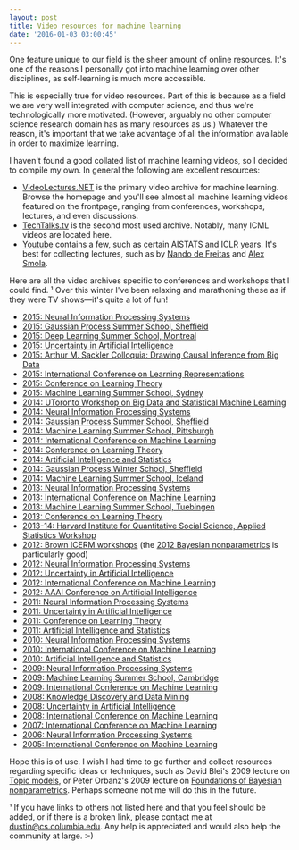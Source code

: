 ```yaml
---
layout: post
title: Video resources for machine learning
date: '2016-01-03 03:00:45'
---
```


One feature unique to our field is the sheer amount of online resources. It's one of the reasons I personally got into machine learning over other disciplines, as self-learning is much more accessible.

This is especially true for video resources. Part of this is because as a field we are very well integrated with computer science, and thus we're technologically more motivated. (However, arguably no other computer science research domain has as many resources as us.) Whatever the reason, it's important that we take advantage of all the information available in order to maximize learning.

I haven't found a good collated list of machine learning videos, so I decided to compile my own. In general the following are excellent resources:

* [VideoLectures.NET](http://videolectures.net/) is the primary video archive for machine learning. Browse the homepage and you'll see almost all machine learning videos featured on the frontpage, ranging from conferences, workshops, lectures, and even discussions.
* [TechTalks.tv](http://techtalks.tv/) is the second most used
archive. Notably, many ICML videos are located here.
* [Youtube](http://youtube.com/) contains a few, such as certain
AISTATS and ICLR years. It's best for collecting lectures, such as by [Nando de Freitas](https://www.youtube.com/playlist?list=PLE6Wd9FR--EfW8dtjAuPoTuPcqmOV53Fu) and [Alex Smola](https://www.youtube.com/playlist?list=PLZSO_6-bSqHTTV7w9u7grTXBHMH-mw3qn).

Here are all the video archives specific to conferences and workshops that I could find. ¹ Over this winter I've been relaxing and marathoning these as if they were TV shows—it's quite a lot of fun!

* [2015: Neural Information Processing Systems](http://research.microsoft.com/apps/catalog/default.aspx?p=1&sb=no&ps=25&t=videos&sf=&s=&r=&vr=&ra=)
* [2015: Gaussian Process Summer School, Sheffield](https://www.youtube.com/playlist?list=PLhoHEZlJjdQJLRUSE9_55eXkwNXKTiNQF)
* [2015: Deep Learning Summer School, Montreal](http://videolectures.net/deeplearning2015_montreal/)
* [2015: Uncertainty in Artificial Intelligence](https://www.youtube.com/channel/UCXDf7Y4KMcqPWHriorcMDNg/videos)
* [2015: Arthur M. Sackler Colloquia: Drawing Causal Inference from Big Data](https://www.youtube.com/playlist?list=PLGJm1x3XQeK0NgFOX2Z7Wt-P5RU5Zv0Hv)
* [2015: International Conference on Learning Representations](https://www.youtube.com/playlist?list=PLhiWXaTdsWB8PnrVZquVyqlRFWXM4ijYz)
* [2015: Conference on Learning Theory](http://videolectures.net/colt2015_paris/)
* [2015: Machine Learning Summer School, Sydney](https://www.youtube.com/channel/UCT1k2e63pqm_VSXmaF21n6g/videos)
* [2014: UToronto Workshop on Big Data and Statistical Machine Learning](http://www.fields.utoronto.ca/video-archive/event/316/2014)
* [2014: Neural Information Processing Systems](https://nips.cc/Conferences/2014/Schedule)
* [2014: Gaussian Process Summer School, Sheffield](https://www.youtube.com/playlist?list=PLhoHEZlJjdQKgrpK70Ym04Ju3-9W-QXns)
* [2014: Machine Learning Summer School, Pittsburgh](https://www.youtube.com/playlist?list=PLZSO_6-bSqHQCIYxE3ycGLXHMjK3XV7Iz)
* [2014: International Conference on Machine Learning](http://techtalks.tv/icml2014/)
* [2014: Conference on Learning Theory](http://videolectures.net/colt2014_barcelona/)
* [2014: Artificial Intelligence and Statistics](https://www.youtube.com/channel/UCQeS3L6d-S6ZeCQChFyK5Uw)
* [2014: Gaussian Process Winter School, Sheffield](https://www.youtube.com/playlist?list=PLhoHEZlJjdQKI1cs5yPRUYdgcsE0HctoQ)
* [2014: Machine Learning Summer School, Iceland](https://www.youtube.com/channel/UC3ywjSv5OsDiDAnOP8C1NiQ)
* [2013: Neural Information Processing Systems](http://videolectures.net/nipsworkshops2013_laketahoe/)
* [2013: International Conference on Machine Learning](http://techtalks.tv/icml2013/)
* [2013: Machine Learning Summer School, Tuebingen](https://www.youtube.com/playlist?list=PLqJm7Rc5-EXFv6RXaPZzzlzo93Hl0v91E)
* [2013: Conference on Learning Theory](http://videolectures.net/colt2013_princeton/)
* [2013-14: Harvard Institute for Quantitative Social Science, Applied Statistics Workshop](https://www.youtube.com/playlist?list=PLLoKvRqQVbtI-ZhBpBrKT2KllP5dH8O0M)
* [2012: Brown ICERM workshops](https://icerm.brown.edu/video_archive/) (the [2012 Bayesian nonparametrics](https://icerm.brown.edu/sp-f12-w1/) is particularly good)
* [2012: Neural Information Processing Systems](http://videolectures.net/nips2012_laketahoe/)
* [2012: Uncertainty in Artificial Intelligence](http://videolectures.net/uai2012_catalinaislands/)
* [2012: International Conference on Machine Learning](http://techtalks.tv/search/results/?q=icml+2012)
* [2012: AAAI Conference on Artificial Intelligence](http://videolectures.net/aaai2012_toronto/)
* [2011: Neural Information Processing Systems](http://videolectures.net/nips2011_granada/)
* [2011: Uncertainty in Artificial Intelligence](http://videolectures.net/uai2011_barcelona/)
* [2011: Conference on Learning Theory](http://videolectures.net/colt2011_budapest/)
* [2011: Artificial Intelligence and Statistics](http://videolectures.net/aistats2011_fortlauderdale/)
* [2010: Neural Information Processing Systems](http://videolectures.net/nips2010_vancouver/)
* [2010: International Conference on Machine Learning](http://videolectures.net/icml2010_haifa/)
* [2010: Artificial Intelligence and Statistics](http://videolectures.net/aistats2010_sardinia/)
* [2009: Neural Information Processing Systems](http://videolectures.net/nips09_vancouver/)
* [2009: Machine Learning Summer School, Cambridge](http://videolectures.net/mlss09uk_cambridge/)
* [2009: International Conference on Machine Learning](http://videolectures.net/icml09_montreal/)
* [2008: Knowledge Discovery and Data Mining](http://videolectures.net/kdd08_las_vegas/)
* [2008: Uncertainty in Artificial Intelligence](http://videolectures.net/uai08_helsinki/)
* [2008: International Conference on Machine Learning](http://videolectures.net/icml08_helsinki/)
* [2007: International Conference on Machine Learning](http://videolectures.net/icml07_corvallis/)
* [2006: Neural Information Processing Systems](http://videolectures.net/nips06_whistler/)
* [2005: International Conference on Machine Learning](http://videolectures.net/icml05_bonn/)

Hope this is of use. I wish I had time to go further and collect resources regarding specific ideas or techniques, such as David Blei's 2009 lecture on [Topic models](http://videolectures.net/mlss09uk_blei_tm/), or Peter Orbanz's 2009 lecture on [Foundations of Bayesian nonparametrics](http://videolectures.net/mlss09uk_orbanz_fnbm/). Perhaps someone not me will do this in the future.

¹ If you have links to others not listed here and that you feel should be added, or if there is a broken link, please contact me at [dustin@cs.columbia.edu](mailto:dustin@cs.columbia.edu). Any help is appreciated and would also help the community at large. :-)